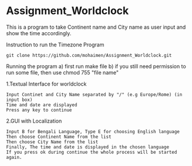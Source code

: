 Assignment_Worldclock
=====================

This is a program to take Continent name and City name as user input and show the time accordingly.

Instruction to run the Timezone Program

    git clone https://github.com/mohaimen/Assignment_Worldclock.git
   
Running the program
    a) first run make file
    b) if you still need permission to run some file, then use chmod 755 "file name"

1.Textual Interface for worldclock

    Input Continet and City Name separated by "/" (e.g Europe/Rome) (in input box)
    Time and date are displayed
    Press any key to continue

2.GUI with Localization
    
    Input B for Bengali Language, Type E for choosing English language
    Then choose Continent Name from the list
    Then choose City Name from the list
    Finally, The time and date is displayed in the chosen language
    If you press ok during continue the whole process will be started again.
